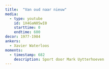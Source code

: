 ```yaml
---
title:  "Van oud naar nieuw"
media:
  - type: youtube
    id: 1X4GaN05wI0
    starttime: 0
    endtime: 600
decor: 1977-1984
ankers:
  - Xavier Waterloos
moments:
  - timestamp: 682
    description: Sport door Mark Uytterhoeven
---
```

